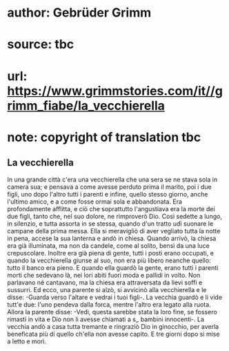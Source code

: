 # author: Gebrüder Grimm
# source: tbc
# url: https://www.grimmstories.com/it//grimm_fiabe/la_vecchierella
# note: copyright of translation tbc

## La vecchierella 

In una grande città c'era una vecchierella che una sera se ne stava
sola in camera sua; e pensava a come avesse perduto prima il marito, poi
i due figli, uno dopo l'altro tutti i parenti e infine, quello stesso
giorno, anche l'ultimo amico, e a come fosse ormai sola e abbandonata.
Era profondamente afflitta, e ciò che soprattutto l'angustiava era la
morte dei due figli, tanto che, nel suo dolore, ne rimproverò Dio. Così
sedette a lungo, in silenzio, e tutta assorta in se stessa, quando d'un
tratto udì suonare le campane della prima messa. Ella si meravigliò di
aver vegliato tutta la notte in pena, accese la sua lanterna e andò in
chiesa. Quando arrivò, la chiesa era già illuminata, ma non da candele,
come al solito, bensì da una luce crepuscolare. Inoltre era già piena di
gente, tutti i posti erano occupati, e quando la vecchierella giunse al
suo, non era più libero neanche quello: tutto il banco era pieno. E
quando ella guardò la gente, erano tutti i parenti morti che sedevano
là, nei lori abiti fuori moda e pallidi in volto. Non parlavano né
cantavano, ma la chiesa era attraversata da lievi soffi e sussurri. Ed
ecco, una parente si alzò, si avvicinò alla vecchierella e le disse:
-Guarda verso l'altare e vedrai i tuoi figli-. La vecchia guardò e li
vide tutt'e due: l'uno pendeva dalla forca, mentre l'altro era legato
alla ruota. Allora la parente disse: -Vedi, questa sarebbe stata la loro
fine, se fossero rimasti in vita e Dio non li avesse chiamati a s‚,
bambini innocenti-. La vecchia andò a casa tutta tremante e ringraziò
Dio in ginocchio, per averla beneficata più di quello ch'ella non
avesse capito. E tre giorni dopo si mise a letto e morì.

